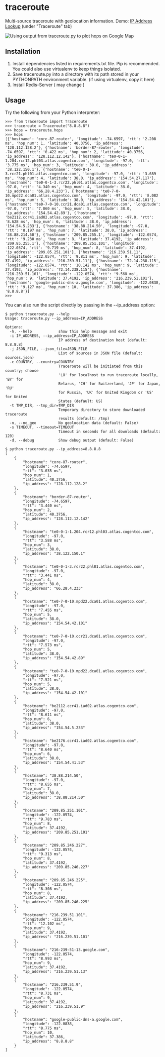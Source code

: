 # traceroute
Multi-source traceroute with geolocation information. Demo: [IP Address Lookup](https://dazzlepod.com/ip/) (under "Traceroute" tab)

![Using output from traceroute.py to plot hops on Google Map](https://raw.github.com/ayeowch/traceroute/master/screenshot.png)

## Installation

1. Install dependencies listed in requirements.txt file. Pip is recommended. You could also use virtualenv to keep things isolated.
2. Save traceroute.py into a directory with its path stored in your PYTHONPATH environment variable. (if using virtualenv, copy it here)
3. Install Redis-Server ( may change )


## Usage

Try the following from your Python interpreter:

    >>> from traceroute import Traceroute
    >>> traceroute = Traceroute("8.8.8.8")
    >>> hops = traceroute.hops
    >>> hops
    [{'hostname': 'core-87-router', 'longitude': -74.6597, 'rtt': '2.208 ms', 'hop_num': 1, 'latitude': 40.3756, 'ip_address': '128.112.128.2'}, {'hostname': 'border-87-router', 'longitude': -74.6597, 'rtt': '0.422 ms', 'hop_num': 2, 'latitude': 40.3756, 'ip_address': '128.112.12.142'}, {'hostname': 'te0-0-1-1.204.rcr12.phl03.atlas.cogentco.com', 'longitude': -97.0, 'rtt': '3.775 ms', 'hop_num': 3, 'latitude': 38.0, 'ip_address': '38.122.150.1'}, {'hostname': 'te0-0-1-3.rcr21.phl01.atlas.cogentco.com', 'longitude': -97.0, 'rtt': '3.689 ms', 'hop_num': 4, 'latitude': 38.0, 'ip_address': '154.54.27.117'}, {'hostname': 'te0-0-1-3.rcr22.phl01.atlas.cogentco.com', 'longitude': -97.0, 'rtt': '4.340 ms', 'hop_num': 4, 'latitude': 38.0, 'ip_address': '66.28.4.233'}, {'hostname': 'te0-7-0-10.mpd22.dca01.atlas.cogentco.com', 'longitude': -97.0, 'rtt': '8.082 ms', 'hop_num': 5, 'latitude': 38.0, 'ip_address': '154.54.42.101'}, {'hostname': 'te0-7-0-10.ccr21.dca01.atlas.cogentco.com', 'longitude': -97.0, 'rtt': '7.860 ms', 'hop_num': 5, 'latitude': 38.0, 'ip_address': '154.54.42.89'}, {'hostname': 'be2112.ccr41.iad02.atlas.cogentco.com', 'longitude': -97.0, 'rtt': '8.628 ms', 'hop_num': 6, 'latitude': 38.0, 'ip_address': '154.54.5.233'}, {'hostname': '38.88.214.50', 'longitude': -97.0, 'rtt': '8.197 ms', 'hop_num': 7, 'latitude': 38.0, 'ip_address': '38.88.214.50'}, {'hostname': '209.85.255.1', 'longitude': -122.0574, 'rtt': '9.230 ms', 'hop_num': 8, 'latitude': 37.4192, 'ip_address': '209.85.255.1'}, {'hostname': '209.85.251.101', 'longitude': -122.0574, 'rtt': '9.719 ms', 'hop_num': 8, 'latitude': 37.4192, 'ip_address': '209.85.251.101'}, {'hostname': '216.239.51.11', 'longitude': -122.0574, 'rtt': '9.811 ms', 'hop_num': 9, 'latitude': 37.4192, 'ip_address': '216.239.51.11'}, {'hostname': '72.14.238.115', 'longitude': -122.0574, 'rtt': '10.142 ms', 'hop_num': 9, 'latitude': 37.4192, 'ip_address': '72.14.238.115'}, {'hostname': '216.239.51.101', 'longitude': -122.0574, 'rtt': '9.568 ms', 'hop_num': 9, 'latitude': 37.4192, 'ip_address': '216.239.51.101'}, {'hostname': 'google-public-dns-a.google.com', 'longitude': -122.0838, 'rtt': '9.127 ms', 'hop_num': 10, 'latitude': 37.386, 'ip_address': '8.8.8.8'}]
    >>>


You can also run the script directly by passing in the --ip_address option:

    $ python traceroute.py --help
    Usage: traceroute.py --ip_address=IP_ADDRESS

    Options:
      -h, --help            show this help message and exit
      -i IP_ADDRESS, --ip_address=IP_ADDRESS
                            IP address of destination host (default: 8.8.8.8)
      -j JSON_FILE, --json_file=JSON_FILE
                            List of sources in JSON file (default: sources.json)
      -c COUNTRY, --country=COUNTRY
                            Traceroute will be initiated from this country; choose
                            'LO' for localhost to run traceroute locally, 'BY' for
                            Belarus, 'CH' for Switzerland, 'JP' for Japan, 'RU'
                            for Russia, 'UK' for United Kingdom or 'US' for United
                            States (default: US)
      -t TMP_DIR, --tmp_dir=TMP_DIR
                            Temporary directory to store downloaded traceroute
                            results (default: /tmp)
      -n, --no_geo          No geolocation data (default: False)
      -s TIMEOUT, --timeout=TIMEOUT
                            Timeout in seconds for all downloads (default: 120)
      -d, --debug           Show debug output (default: False)

    $ python traceroute.py --ip_address=8.8.8.8
    [
        {
            "hostname": "core-87-router",
            "longitude": -74.6597,
            "rtt": "3.035 ms",
            "hop_num": 1,
            "latitude": 40.3756,
            "ip_address": "128.112.128.2"
        },
        {
            "hostname": "border-87-router",
            "longitude": -74.6597,
            "rtt": "3.440 ms",
            "hop_num": 2,
            "latitude": 40.3756,
            "ip_address": "128.112.12.142"
        },
        {
            "hostname": "te0-0-1-1.204.rcr12.phl03.atlas.cogentco.com",
            "longitude": -97.0,
            "rtt": "3.588 ms",
            "hop_num": 3,
            "latitude": 38.0,
            "ip_address": "38.122.150.1"
        },
        {
            "hostname": "te0-0-1-3.rcr22.phl01.atlas.cogentco.com",
            "longitude": -97.0,
            "rtt": "3.441 ms",
            "hop_num": 4,
            "latitude": 38.0,
            "ip_address": "66.28.4.233"
        },
        {
            "hostname": "te0-7-0-10.mpd22.dca01.atlas.cogentco.com",
            "longitude": -97.0,
            "rtt": "7.455 ms",
            "hop_num": 5,
            "latitude": 38.0,
            "ip_address": "154.54.42.101"
        },
        {
            "hostname": "te0-7-0-10.ccr21.dca01.atlas.cogentco.com",
            "longitude": -97.0,
            "rtt": "7.573 ms",
            "hop_num": 5,
            "latitude": 38.0,
            "ip_address": "154.54.42.89"
        },
        {
            "hostname": "te0-7-0-10.mpd22.dca01.atlas.cogentco.com",
            "longitude": -97.0,
            "rtt": "7.521 ms",
            "hop_num": 5,
            "latitude": 38.0,
            "ip_address": "154.54.42.101"
        },
        {
            "hostname": "be2112.ccr41.iad02.atlas.cogentco.com",
            "longitude": -97.0,
            "rtt": "8.611 ms",
            "hop_num": 6,
            "latitude": 38.0,
            "ip_address": "154.54.5.233"
        },
        {
            "hostname": "be2176.ccr41.iad02.atlas.cogentco.com",
            "longitude": -97.0,
            "rtt": "8.640 ms",
            "hop_num": 6,
            "latitude": 38.0,
            "ip_address": "154.54.41.53"
        },
        {
            "hostname": "38.88.214.50",
            "longitude": -97.0,
            "rtt": "8.655 ms",
            "hop_num": 7,
            "latitude": 38.0,
            "ip_address": "38.88.214.50"
        },
        {
            "hostname": "209.85.251.101",
            "longitude": -122.0574,
            "rtt": "9.783 ms",
            "hop_num": 8,
            "latitude": 37.4192,
            "ip_address": "209.85.251.101"
        },
        {
            "hostname": "209.85.246.227",
            "longitude": -122.0574,
            "rtt": "9.313 ms",
            "hop_num": 8,
            "latitude": 37.4192,
            "ip_address": "209.85.246.227"
        },
        {
            "hostname": "209.85.246.225",
            "longitude": -122.0574,
            "rtt": "8.308 ms",
            "hop_num": 8,
            "latitude": 37.4192,
            "ip_address": "209.85.246.225"
        },
        {
            "hostname": "216.239.51.101",
            "longitude": -122.0574,
            "rtt": "12.102 ms",
            "hop_num": 9,
            "latitude": 37.4192,
            "ip_address": "216.239.51.101"
        },
        {
            "hostname": "216-239-51-13.google.com",
            "longitude": -122.0574,
            "rtt": "8.993 ms",
            "hop_num": 9,
            "latitude": 37.4192,
            "ip_address": "216.239.51.13"
        },
        {
            "hostname": "216.239.51.9",
            "longitude": -122.0574,
            "rtt": "8.731 ms",
            "hop_num": 9,
            "latitude": 37.4192,
            "ip_address": "216.239.51.9"
        },
        {
            "hostname": "google-public-dns-a.google.com",
            "longitude": -122.0838,
            "rtt": "8.775 ms",
            "hop_num": 10,
            "latitude": 37.386,
            "ip_address": "8.8.8.8"
        }
    ]
